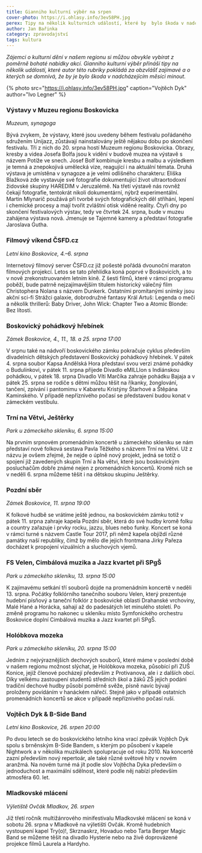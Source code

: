 ```yaml
---
title: Gianniho kulturní výběr na srpen
cover-photo: https://i.ohlasy.info/3ev58PH.jpg
perex: Tipy na několik kulturních událostí, které by  bylo škoda v nadcházejícím měsíci minout.
author: Jan Bařinka
category: zpravodajství
tags: kultura
---
```


*Zájemci o kulturní dění v našem regionu si můžou obvykle vybírat z poměrně bohaté nabídky akcí. Gianniho kulturní výběr přináší tipy na několik událostí, které autor této rubriky pokládá za obzvlášť zajímavé a o kterých se domnívá, že by je bylo škoda v nadcházejícím měsíci minout.*

{% photo src="https://i.ohlasy.info/3ev58PH.jpg" caption="Vojtěch Dyk" author="Ivo Legner" %}

### Výstavy v Muzeu regionu Boskovicka

*Muzeum, synagoga*

Bývá zvykem, že výstavy, které jsou uvedeny během festivalu pořádaného sdružením Unijazz, zůstávají nainstalovány ještě nějakou dobu po skončení festivalu. Tři z nich do 20. srpna hostí Muzeum regionu Boskovicka. Obrazy, kresby a videa Josefa Bolfa jsou k vidění v budově muzea na výstavě s názvem Potíže ve snech. Josef Bolf kombinuje kresbu a malbu a výsledkem je temná a znepokojivá umělecká vize, reagující i na aktuální témata. Druhá výstava je umístěna v synagoze a je velmi odlišného charakteru: Eliška Blažková zde vystavuje své fotografie dokumentující život ultraortodoxní židovské skupiny HAREDIM v Jeruzalémě. Na třetí výstavě nás rovněž čekají fotografie, tentokrát nikoli dokumentární, nýbrž experimentální. Martin Mlynarič použává při tvorbě svých fotografických děl stříhání, lepení i chemické procesy a mají tvořit zvláštní otisk viděné reality. Čtyři dny po skončení festivalových výstav, tedy ve čtvrtek 24. srpna, bude v muzeu zahájena výstava nová. Jmenuje se Tajemné kameny a představí fotografie Jaroslava Gutha.

### Filmový víkend ČSFD.cz

*Letní kino Boskovice, 4.–6. srpna*

Internetový filmový server ČSFD.cz již pošesté pořádá dvounoční maraton filmových projekcí. Letos se tato přehlídka koná poprvé v Boskovicích, a to v nově zrekonstruovaném letním kině. Z šesti filmů, které v rámci programu poběží, bude patrně nejzajímavějším titulem historický válečný film Christophera Nolana  s názvem Dunkerk. Ostatními promítanými snímky jsou akční sci-fi Strážci galaxie, dobrodružné fantasy Král Artuš: Legenda o meči a několik thrillerů: Baby Driver, John Wick: Chapter Two a Atomic Blonde: Bez lítosti.

### Boskovický pohádkový hřebínek

*Zámek Boskovice, 4., 11., 18. a 25. srpna 17:00*

V srpnu také na nádvoří boskovického zámku pokračuje cyklus především divadelních dětských představení Boskovický pohádkový hřebínek. V pátek 4. srpna soubor Kapsa Andělská Hora představí svou verzi známé pohádky o Budulínkovi, v pátek 11. srpna přijede Divadlo eMILLIon s Indiánskou pohádkou, v pátek 18. srpna Divadlo Víti Marčíka zahraje pohádku Bajaja a v pátek 25. srpna se rodiče s dětmi můžou těšit na říkanky, žonglování, tančení, zpívání i pantomimu v Kabaretu Kristýny Štarhové a Štěpána Kaminského. V případě nepříznivého počasí se představení budou konat v zámeckém vestibulu.

### Trní na Větvi, Ještěrky

*Park u zámeckého skleníku, 6. srpna 15:00*

Na prvním srpnovém promenádním koncertě u zámeckého skleníku se nám představí nové folková sestava Pavla Těžkého s názvem Trní na Větvi. Už z názvu je ovšem zřejmé, že nejde o úplně nový projekt, jedná se totiž o spojení již zavedených skupin Trní a Na větvi, které jsou boskovickým posluchačům dobře známé nejen z promenádních koncertů. Kromě nich se v neděli 6. srpna můžeme těšit i na dětskou skupinu Ještěrky.

### Pozdní sběr

*Zámek Boskovice, 11. srpna 19:00*

K folkové hudbě se vrátíme ještě jednou, na boskovickém zámku totiž v pátek 11. srpna zahraje kapela Pozdní sběr, která do své hudby kromě folku a country zařazuje i prvky rocku, jazzu, blues nebo funky. Koncert se koná v rámci turné s názvem Castle Tour 2017, při němž kapela objíždí různé památky naší republiky, čímž by mělo dle jejich frontmana Jirky Pařeza docházet k propojení vizuálních a sluchových vjemů.

### FS Velen, Cimbálová muzika a Jazz kvartet při SPgŠ

*Park u zámeckého skleníku, 13. srpna 15:00*

K zajímavému setkání tří souborů dojde na promenádním koncertě v neděli 13. srpna. Počátky folklórního tanečního souboru Velen, který prezentuje hudební písňový a taneční folklór z boskovické oblasti Drahanské vrchoviny, Malé Hané a Horácka, sahají až do padesátých let minulého století. Po změně programu ho nakonec u skleníku místo Symfonického orchestru Boskovice doplní Cimbálová muzika a Jazz kvartet při SPgŠ.

### Holóbkova mozeka

*Park u zámeckého skleníku, 20. srpna 15:00*

Jedním z nejvýraznějších dechových souborů, které máme v poslední době v našem regionu možnost slýchat, je Holóbkova mozeka, působící při ZUŠ Konice, jejíž členové pocházejí především z Protivanova, ale i z dalších obcí. Díky velkému zastoupení studentů středních škol a žáků ZŠ jejich podání tradiční dechové hudby působí poměrně svěže, písně navíc bývají proloženy povídáním v hanáckém nářečí. Stejně jako v případě ostatních promenádních koncertů se akce v případě nepříznivého počasí ruší.

### Vojtěch Dyk & B-Side Band

*Letní kino Boskovice, 26. srpen 20:00*

Po dvou letech se do boskovického letního kina vrací zpěvák Vojtěch Dyk spolu s brněnským B-Side Bandem, s kterým po působení v kapele Nightwork a v několika muzikálech spolupracuje od roku 2010. Na koncertě zazní především nový repertoár, ale také různé světové hity v novém aranžmá. Na novém turné má jít podle slov Vojtěcha Dyka především o jednoduchost a maximální sdělnost, které podle něj nabízí především atmosféra 60. let.

### Mladkovské mlácení

*Výletiště Ovčák Mladkov,  26. srpen*

Již třetí ročník multižánrového minifestivalu Mladkovské mlácení se koná v sobotu 26. srpna v Mladkově na výletišti Ovčák. Kromě hudebních vystoupení kapel Try(o)!, Skrznaskrz, Hovaduo nebo Tarta Berger Magic Band se můžeme těšit na divadlo Hysterie nebo na živě doprovázené projekce filmů Laurela a Hardyho.
